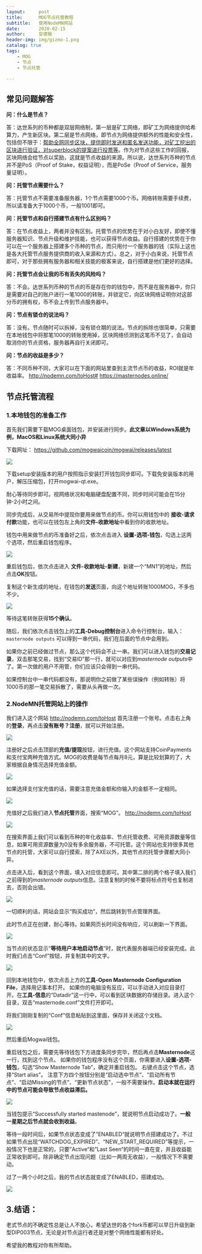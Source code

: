 ```yaml
---
layout:     post
title:      MOG节点托管教程
subtitle:   使用NodeMN网站
date:       2020-02-15
author:     安德猴
header-img: img/gizmo-1.png
catalog: true
tags:
    - MOG
    - 节点
    - 节点托管

---
```


## 常见问题解答

**问：什么是节点？**

答：达世系列的币种都是双层网络制，第一层是矿工网络，即矿工为网络提供哈希算力，产生新区块。第二层是节点网络，即节点为网络提供额外的性能和安全性，包括但不限于：<u>帮助全网同步区块，提供即时发送和匿名发送功能，对矿工挖出的区块进行验证，对superblock的提案进行投票等</u>。作为对节点这些工作的回报，区块网络会给节点以奖励，这就是节点收益的来源。所以说，达世系列币种的节点并不是PoS（Proof of Stake，权益证明），而是PoSe（Proof of Service，服务量证明）。

**问：托管节点需要什么？**

答：托管节点不需要准备服务器，1个节点需要1000个币。网络转账需要手续费，所以请准备大于1000个币，一般1001即可。

**问：托管节点和自行搭建节点有什么区别吗？**

答：在节点收益上，两者并没有区别。托管节点的优势在于对小白友好，即使不懂服务器知识、节点升级和维护技能，也可以获得节点收益。自行搭建的优势在于你可以在一个服务器上搭建多个币种的节点，而只用付一个服务器的钱（实际上这也是各大托管节点服务提供商的收入来源和方式）。总之，对于小白来说，托管节点即可，对于那些拥有服务器和相关技能的极客来说，自行搭建是他们更好的选择。

**问：托管节点会让我的币有丢失的风险吗？**

答：不会。达世系列币种的节点的币是存在你的钱包中，而不是在服务器中，你只是需要对自己的账户进行一笔1000的转账，并锁定它，向区块网络证明你对这部分币的拥有权，币不会上传到节点服务器中。

**问：节点有锁仓的说法吗？**

答：没有。节点随时可以拆掉，没有锁仓期的说法。节点的拆除也很简单，只需要在本地钱包中将那笔1000的转账使用掉，区块网络侦测到这笔币不见了，会自动取消你的节点资格，服务器再自行关闭即可。

**问：节点的收益是多少？**

答：不同币种不同，大家可以在下面的网站里查到主流节点币的收益，ROI就是年收益率。
http://nodemn.com/toHost#
https://masternodes.online/



## 节点托管流程

### 1.本地钱包的准备工作

首先我们需要下载MOG桌面钱包，并安装进行同步。**此文章以Windows系统为例，MacOS和Linux系统大同小异**

下载网址：
https://github.com/mogwaicoin/mogwai/releases/latest

![](https://raw.githubusercontent.com/Andehou/imagehost/master/2020/02/15/49c8ae084595bfa4ba087bf96f56ee38.png)

下载setup安装版本的用户按照指示安装打开钱包同步即可。下载免安装版本的用户，解压压缩包，打开mogwai-qt.exe。

耐心等待同步即可。视网络状况和电脑硬盘配置不同，同步时间可能会在15分钟-2小时之间。

同步完成后，从交易所中提现你要用来做节点的币。你可以用钱包中的 **接收-请求付款**功能，也可以在钱包左上角的**文件-收款地址**中看到你的收款地址。

钱包中用来做节点的币准备好之后，依次点击进入 **设置-选项-钱包**，勾选上这两个选项，然后重启钱包程序。

![](https://raw.githubusercontent.com/Andehou/imagehost/master/2020/02/15/c2a27b5cc5a98f05665136a5e347d9d1.png)

重启钱包后，依次点击进入 **文件-收款地址-新建**，新建一个“MN1”的地址，然后点击**OK**按钮。

复制这个新生成的地址，在钱包的**发送**页面，向这个地址转账1000MOG，不多也不少。

![](https://raw.githubusercontent.com/Andehou/imagehost/master/2020/02/15/5f7d2b2437cd9510747fdd590739da96.png)

等待这笔转账获得**15个确认**。

随后，我们依次点击钱包上的**工具-Debug控制台**进入命令行控制台，输入：
`masternode outputs`
可以得到一串代码，我们在后面的节点中会用到。

如果你之前已经做过节点，那么这个代码会不止一串。我们可以进入钱包的**交易记录**，双击那笔交易，找到“交易ID”那一行，就可以对应到*masternode outputs*中了。第一次做的用户不用管，你们应该只会得到一串代码。

如果控制台中一串代码都没有，那说明你之前做了某些误操作（例如转账）将1000币的那一笔交易拆散了，需要从头再做一次。



### 2.NodeMN托管网站上的操作

我们进入这个网站
http://nodemn.com/toHost
首先注册一个账号。点击右上角的**登录**，再点击**没有账号？注册**，就可以开始注册。

![](https://raw.githubusercontent.com/Andehou/imagehost/master/2020/02/15/9be827410c56216236d25eb1b30dd0f6.png)

注册好之后点击顶部的**充值/提现**按钮，进行充值。这个网站支持CoinPayments和支付宝两种充值方式。MOG的收费是每节点每月8元，算是比较划算的了，大家根据自身情况选择充值金额。

![](https://raw.githubusercontent.com/Andehou/imagehost/master/2020/02/15/fff5e6f424e6b4ad55c6dbdd224f3c4b.png)

如果选择支付宝充值的话，需要注意充值金额和你输入的金额不一定相同。

![](https://raw.githubusercontent.com/Andehou/imagehost/master/2020/02/15/17fefe4764b81a016d53b1d66f612d87.png)

充值好之后我们进入**节点托管**界面，搜索“MOG”。
http://nodemn.com/toHost

![](https://raw.githubusercontent.com/Andehou/imagehost/master/2020/02/15/0a050a98c32b95c53ae71f6f58a70e51.png)

在搜索界面上我们可以看到币种的年化收益率、节点托管收费、可用资源数量等信息，如果可用资源数量为0没有多余服务器，不可托管。这个网站也支持很多其他节点的托管，大家可以自行摸索，除了AXE以外，其他节点的托管步骤都大同小异。

点击进入后，看到这个界面，填入对应信息即可。其中第二排的两个格子填入我们之前得到的*masternode outputs*信息。注意复制的时候不要将标点符号也复制进去，否则会出错。

![](https://raw.githubusercontent.com/Andehou/imagehost/master/2020/02/15/f09b30ea2f376660e965adbab0e6644b.png)

一切顺利的话，网站会显示“购买成功”，然后跳转到节点管理界面。

此时节点正在创建，耐心等待。如果网页长时间没有响应，可以刷新一下界面。

![](https://raw.githubusercontent.com/Andehou/imagehost/master/2020/02/15/6964d8019b3feae922a06aab91d3b737.png)

当节点的状态显示“**等待用户本地启动节点**”时，就代表服务器端已经安装完成。此时我们点击“Conf”按钮，并复制其中的文字。

![](https://raw.githubusercontent.com/Andehou/imagehost/master/2020/02/15/e716f4293b229b6d7858ba4406af17f2.png)

回到本地钱包中，依次点击上方的**工具-Open Masternode Configuration File**，选择用记事本打开。
如果你的电脑没有反应，可以手动进入对应目录打开。在**工具-信息**的“Datadir”这一行中，可以看到区块数据的存储目录。进入这个目录，双击“masternode.conf”文件打开即可。

将我们刚刚复制的“Conf”信息粘贴到这里面，保存并关闭这个文档。

![](https://raw.githubusercontent.com/Andehou/imagehost/master/2020/02/15/c92e3c325fdfea8f6aeca722a1090a6a.png)

然后重启Mogwai钱包。

重启钱包之后，需要先等待钱包下方进度条同步完毕，然后再点击**Masternode**这一行，找到这个节点。
如果你的钱包程序没有这个页面，你需要进入**设置-选项-钱包**，勾选“Show Masternode Tab”，确定并重启钱包。
右键点击这个节点，选择“Start alias”。
注意下方四个按钮分别是“启动选中节点”、“启动所有节点”、“启动Missing的节点”、“更新节点状态”，一般不需要操作。**启动本就在运行中的节点可能会导致节点收益滞后。**

![](https://raw.githubusercontent.com/Andehou/imagehost/master/2020/02/15/b2be840c28a2e08df438a0ea846893ea.png)

当钱包提示“Successfully started mastenode”，就说明节点启动成功了。**一般一星期之后节点就会收到收益**。

等待一段时间后，如果节点状态变成了”ENABLED“就说明节点搭建成功了。不过如果节点出现“WATCHDOG_EXPIRED”、“NEW_START_REQUIRED”等提示，一般情况下也是正常的，只要”Active“和”Last Seen“的时间一直在变，并且收益能正常收到即可。除非确定节点出现问题（比如一两周无收益），一般情况下不需要动。

过了一两个小时之后，我的节点状态就变成了ENABLED，搭建成功。

![](https://raw.githubusercontent.com/Andehou/imagehost/master/2020/02/15/033a925546f00c40d1df018090d5dc9a.png)


## 3.结语：

老式节点的不确定性总是让人不放心，希望达世的各个fork币都可以早日升级到新型DIP003节点，无论是对节点运行者还是对整个网络性能都有好处。

希望我的教程对你有所帮助。
